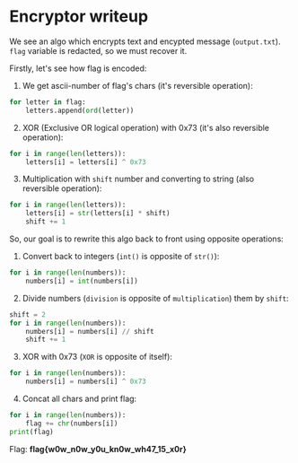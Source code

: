 # Encryptor writeup
We see an algo which encrypts text and encypted message (`output.txt`). `flag` variable is redacted, so we must recover it. 

Firstly, let's see how flag is encoded:

1) We get ascii-number of flag's chars (it's reversible operation):
```python
for letter in flag:
	letters.append(ord(letter))
```
2) XOR (Exclusive OR logical operation) with 0x73 (it's also reversible operation):
```python
for i in range(len(letters)):
	letters[i] = letters[i] ^ 0x73
```
3) Multiplication with `shift` number and converting to string (also reversible operation):
```python
for i in range(len(letters)):
	letters[i] = str(letters[i] * shift)
	shift += 1
```

So, our goal is to rewrite this algo back to front using opposite operations:

1) Convert back to integers (`int()` is opposite of `str()`): 
```python
for i in range(len(numbers)):
	numbers[i] = int(numbers[i])
```
2) Divide numbers (`division` is opposite of `multiplication`) them by `shift`:
```python
shift = 2
for i in range(len(numbers)):
	numbers[i] = numbers[i] // shift
	shift += 1
```
3) XOR with 0x73 (`XOR` is opposite of itself):
```python
for i in range(len(numbers)):
	numbers[i] = numbers[i] ^ 0x73
```
4) Concat all chars and print flag:
```python
for i in range(len(numbers)):
	flag += chr(numbers[i])
print(flag)
```

Flag: **flag{w0w_n0w_y0u_kn0w_wh47_15_x0r}**
